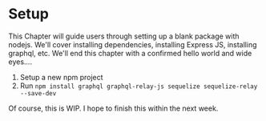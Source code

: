# Setup

This Chapter will guide users through setting up a blank package with nodejs.  We'll cover installing dependencies, installing Express JS, installing graphql, etc.  We'll end this chapter with a confirmed hello world and wide eyes....

1. Setup a new npm project
2. Run `npm install graphql graphql-relay-js sequelize sequelize-relay --save-dev`

Of course, this is WIP.  I hope to finish this within the next week.
